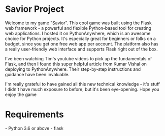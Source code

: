 <h1>Savior Project</h1>
Welcome to my game "Savior". This cool game was built using the Flask web framework - a powerful and flexible Python-based tool for creating web applications. 
I hosted it on PythonAnywhere, which is an awesome choice for Python projects. It's especially great for beginners or folks on a budget, since you get one free web app per account. 
The platform also has a really user-friendly web interface and supports Flask right out of the box.

I've been watching Tim's youtube videos to pick up the fundamentals of Flask, and then I found this super helpful article from Kumar Vishal on deploying to PythonAnywhere. 
Their step-by-step instructions and guidance have been invaluable.

I'm really grateful to have gained all this new technical knowledge - it's stuff I didn't have much exposure to before, but it's been eye-opening. Hope you enjoy the game

<h1>Requirements</h1>
- Python 3.6 or above
- flask